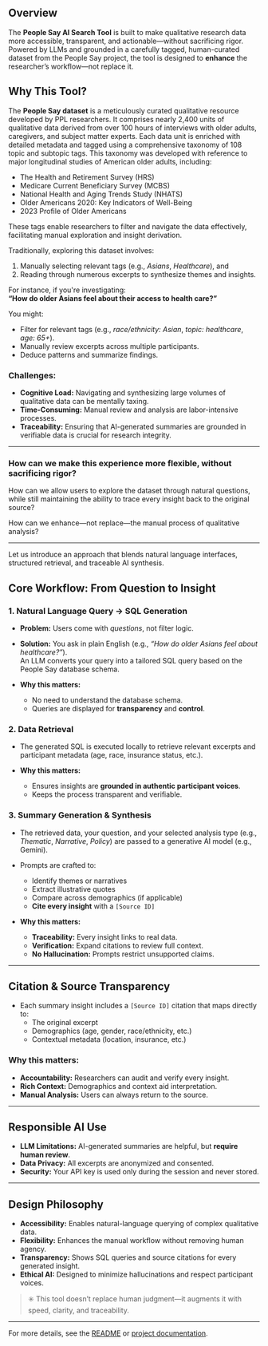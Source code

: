## Overview

The **People Say AI Search Tool** is built to make qualitative research data more accessible, transparent, and actionable—without sacrificing rigor. Powered by LLMs and grounded in a carefully tagged, human-curated dataset from the People Say project, the tool is designed to **enhance** the researcher’s workflow—not replace it.

## Why This Tool?

The **People Say dataset** is a meticulously curated qualitative resource developed by PPL researchers. It comprises nearly 2,400 units of qualitative data derived from over 100 hours of interviews with older adults, caregivers, and subject matter experts. Each data unit is enriched with detailed metadata and tagged using a comprehensive taxonomy of 108 topic and subtopic tags. This taxonomy was developed with reference to major longitudinal studies of American older adults, including:

- The Health and Retirement Survey (HRS)  
- Medicare Current Beneficiary Survey (MCBS)  
- National Health and Aging Trends Study (NHATS)  
- Older Americans 2020: Key Indicators of Well-Being  
- 2023 Profile of Older Americans  

These tags enable researchers to filter and navigate the data effectively, facilitating manual exploration and insight derivation.

Traditionally, exploring this dataset involves:

1. Manually selecting relevant tags (e.g., *Asians*, *Healthcare*), and  
2. Reading through numerous excerpts to synthesize themes and insights.

For instance, if you're investigating:  
**“How do older Asians feel about their access to health care?”**

You might:
- Filter for relevant tags (e.g., *race/ethnicity: Asian*, *topic: healthcare*, *age: 65+*).
- Manually review excerpts across multiple participants.
- Deduce patterns and summarize findings.

### Challenges:
- **Cognitive Load:** Navigating and synthesizing large volumes of qualitative data can be mentally taxing.  
- **Time-Consuming:** Manual review and analysis are labor-intensive processes.  
- **Traceability:** Ensuring that AI-generated summaries are grounded in verifiable data is crucial for research integrity.

---

### How can we make this experience more flexible, without sacrificing rigor?

How can we allow users to explore the dataset through natural questions, while still maintaining the ability to trace every insight back to the original source?

How can we enhance—not replace—the manual process of qualitative analysis?

---

Let us introduce an approach that blends natural language interfaces, structured retrieval, and traceable AI synthesis.

## Core Workflow: From Question to Insight

### 1. Natural Language Query → SQL Generation

- **Problem:** Users come with *questions*, not filter logic.
- **Solution:** You ask in plain English (e.g., *“How do older Asians feel about healthcare?”*).  
  An LLM converts your query into a tailored SQL query based on the People Say database schema.

- **Why this matters:**  
  - No need to understand the database schema.  
  - Queries are displayed for **transparency** and **control**.

### 2. Data Retrieval

- The generated SQL is executed locally to retrieve relevant excerpts and participant metadata (age, race, insurance status, etc.).

- **Why this matters:**  
  - Ensures insights are **grounded in authentic participant voices**.
  - Keeps the process transparent and verifiable.

### 3. Summary Generation & Synthesis

- The retrieved data, your question, and your selected analysis type (e.g., *Thematic*, *Narrative*, *Policy*) are passed to a generative AI model (e.g., Gemini).
- Prompts are crafted to:
  - Identify themes or narratives  
  - Extract illustrative quotes  
  - Compare across demographics (if applicable)  
  - **Cite every insight** with a `[Source ID]`

- **Why this matters:**  
  - **Traceability:** Every insight links to real data.  
  - **Verification:** Expand citations to review full context.  
  - **No Hallucination:** Prompts restrict unsupported claims.

---

## Citation & Source Transparency

- Each summary insight includes a `[Source ID]` citation that maps directly to:
  - The original excerpt  
  - Demographics (age, gender, race/ethnicity, etc.)  
  - Contextual metadata (location, insurance, etc.)  

### Why this matters:
- **Accountability:** Researchers can audit and verify every insight.
- **Rich Context:** Demographics and context aid interpretation.
- **Manual Analysis:** Users can always return to the source.

---

## Responsible AI Use

- **LLM Limitations:** AI-generated summaries are helpful, but **require human review**.
- **Data Privacy:** All excerpts are anonymized and consented.
- **Security:** Your API key is used only during the session and never stored.

---

## Design Philosophy

- **Accessibility:** Enables natural-language querying of complex qualitative data.
- **Flexibility:** Enhances the manual workflow without removing human agency.
- **Transparency:** Shows SQL queries and source citations for every generated insight.
- **Ethical AI:** Designed to minimize hallucinations and respect participant voices.

> ✳️ This tool doesn’t replace human judgment—it augments it with speed, clarity, and traceability.

---

For more details, see the [README](https://github.com/andyrochi/ppl-peoplesay-ai?tab=readme-ov-file) or [project documentation](https://thepeoplesay.org/).